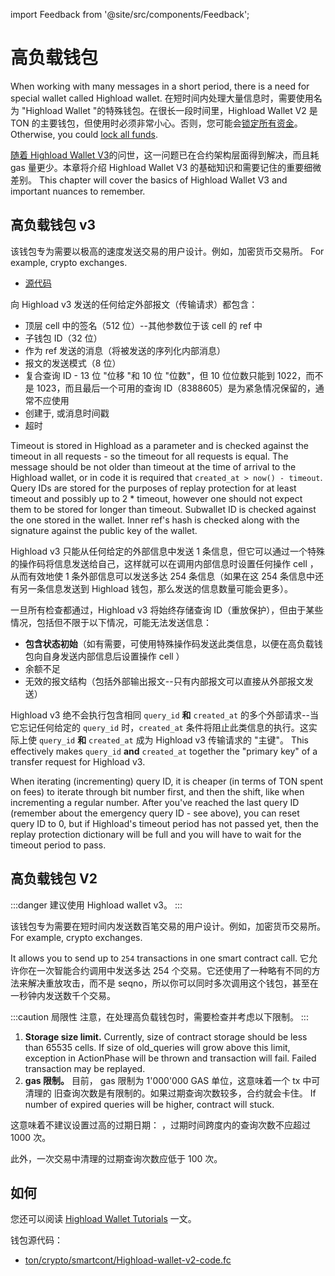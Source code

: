 import Feedback from '@site/src/components/Feedback';

# 高负载钱包

When working with many messages in a short period, there is a need for special wallet called Highload wallet. 在短时间内处理大量信息时，需要使用名为 "Highload Wallet "的特殊钱包。在很长一段时间里，Highload Wallet V2 是 TON 的主要钱包，但使用时必须非常小心。否则，您可能会[锁定所有资金](https://t.me/tonstatus/88)。 Otherwise, you could [lock all funds](https://t.me/tonstatus/88).

[随着 Highload Wallet V3](https://github.com/ton-blockchain/Highload-wallet-contract-v3)的问世，这一问题已在合约架构层面得到解决，而且耗 gas 量更少。本章将介绍 Highload Wallet V3 的基础知识和需要记住的重要细微差别。 This chapter will cover the basics of Highload Wallet V3 and important nuances to remember.

## 高负载钱包 v3

该钱包专为需要以极高的速度发送交易的用户设计。例如，加密货币交易所。 For example, crypto exchanges.

- [源代码](https://github.com/ton-blockchain/Highload-wallet-contract-v3)

向 Highload v3 发送的任何给定外部报文（传输请求）都包含：

- 顶层 cell 中的签名（512 位）--其他参数位于该 cell 的 ref 中
- 子钱包 ID（32 位）
- 作为 ref 发送的消息（将被发送的序列化内部消息）
- 报文的发送模式（8 位）
- 复合查询 ID - 13 位 "位移 "和 10 位 "位数"，但 10 位位数只能到 1022，而不是 1023，而且最后一个可用的查询 ID（8388605）是为紧急情况保留的，通常不应使用
- 创建于, 或消息时间戳
- 超时

Timeout is stored in Highload as a parameter and is checked against the timeout in all requests - so the timeout for all requests is equal. The message should be not older than timeout at the time of arrival to the Highload wallet, or in code it is required that `created_at > now() - timeout`. Query IDs are stored for the purposes of replay protection for at least timeout and possibly up to 2 \* timeout, however one should not expect them to be stored for longer than timeout. Subwallet ID is checked against the one stored in the wallet. Inner ref's hash is checked along with the signature against the public key of the wallet.

Highload v3 只能从任何给定的外部信息中发送 1 条信息，但它可以通过一个特殊的操作码将信息发送给自己，这样就可以在调用内部信息时设置任何操作 cell ，从而有效地使 1 条外部信息可以发送多达 254 条信息（如果在这 254 条信息中还有另一条信息发送到 Highload 钱包，那么发送的信息数量可能会更多）。

一旦所有检查都通过，Highload v3 将始终存储查询 ID（重放保护），但由于某些情况，包括但不限于以下情况，可能无法发送信息：

- **包含状态初始**（如有需要，可使用特殊操作码发送此类信息，以便在高负载钱包向自身发送内部信息后设置操作 cell ）
- 余额不足
- 无效的报文结构（包括外部输出报文--只有内部报文可以直接从外部报文发送）

Highload v3 绝不会执行包含相同 `query_id` **和** `created_at` 的多个外部请求--当它忘记任何给定的 `query_id` 时，`created_at` 条件将阻止此类信息的执行。这实际上使 `query_id` **和** `created_at` 成为 Highload v3 传输请求的 "主键"。 This effectively makes `query_id` **and** `created_at` together the "primary key" of a transfer request for Highload v3.

When iterating (incrementing) query ID, it is cheaper (in terms of TON spent on fees) to iterate through bit number first, and then the shift, like when incrementing a regular number. After you've reached the last query ID (remember about the emergency query ID - see above), you can reset query ID to 0, but if Highload's timeout period has not passed yet, then the replay protection dictionary will be full and you will have to wait for the timeout period to pass.

## 高负载钱包 V2

:::danger
建议使用 Highload wallet v3。
:::

该钱包专为需要在短时间内发送数百笔交易的用户设计。例如，加密货币交易所。 For example, crypto exchanges.

It allows you to send up to `254` transactions in one smart contract call. 它允许你在一次智能合约调用中发送多达 254 个交易。它还使用了一种略有不同的方法来解决重放攻击，而不是 seqno，所以你可以同时多次调用这个钱包，甚至在一秒钟内发送数千个交易。

:::caution 局限性
注意，在处理高负载钱包时，需要检查并考虑以下限制。
:::

1. **Storage size limit.** Currently, size of contract storage should be less than 65535 cells. If size of
  old_queries will grow above this limit, exception in ActionPhase will be thrown and transaction will fail.
  Failed transaction may be replayed.
2. **gas 限制。** 目前， gas 限制为 1'000'000 GAS 单位，这意味着一个 tx 中可清理的
  旧查询次数是有限制的。如果过期查询次数较多，合约就会卡住。 If number of expired queries will be higher, contract will stuck.

这意味着不建议设置过高的过期日期：
，过期时间跨度内的查询次数不应超过 1000 次。

此外，一次交易中清理的过期查询次数应低于 100 次。

## 如何

您还可以阅读 [Highload Wallet Tutorials](/v3/guidelines/smart-contracts/howto/wallet#-high-load-wallet-v3) 一文。

钱包源代码：

- [ton/crypto/smartcont/Highload-wallet-v2-code.fc](https://github.com/ton-blockchain/ton/blob/master/crypto/smartcont/new-highload-wallet-v2.fif)

<Feedback />

